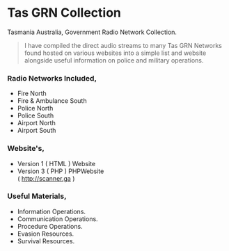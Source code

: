 # Tas GRN Collection
Tasmania Australia, Government Radio Network Collection.    

> I have compiled the direct audio streams to many Tas GRN Networks found hosted on various websites into a simple list and website alongside useful information on police and military operations.    
    
### Radio Networks Included,      
- Fire North
- Fire & Ambulance South   
- Police North   
- Police South   
- Airport North
- Airport South   
   
### Website's,   
- Version 1 ( HTML ) Website   
- Version 3 ( PHP ) PHPWebsite     
( http://scanner.ga )
   
### Useful Materials,   
- Information Operations.   
- Communication Operations.   
- Procedure Operations.   
- Evasion Resources.    
- Survival Resources.     
